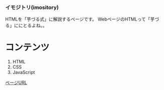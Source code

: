 ### イモジトリ(imository)

HTMLを「芋づる式」に解説するページです。
WebページのHTMLって「芋づる」ににとるよね。。

# コンテンツ

1. HTML
2. CSS
3. JavaScript




[ページURL](https://tts2141.github.io/imository/) 
